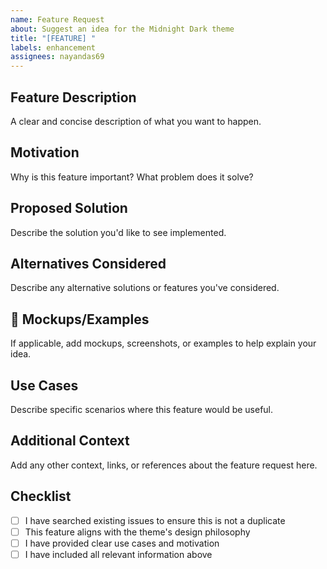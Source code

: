 ```yaml
---
name: Feature Request
about: Suggest an idea for the Midnight Dark theme
title: "[FEATURE] "
labels: enhancement
assignees: nayandas69
---
```


## Feature Description

A clear and concise description of what you want to happen.

## Motivation

Why is this feature important? What problem does it solve?

## Proposed Solution

Describe the solution you'd like to see implemented.

## Alternatives Considered

Describe any alternative solutions or features you've considered.

## 📸 Mockups/Examples

If applicable, add mockups, screenshots, or examples to help explain your idea.

## Use Cases

Describe specific scenarios where this feature would be useful.

## Additional Context

Add any other context, links, or references about the feature request here.

## Checklist

- [ ] I have searched existing issues to ensure this is not a duplicate
- [ ] This feature aligns with the theme's design philosophy
- [ ] I have provided clear use cases and motivation
- [ ] I have included all relevant information above
